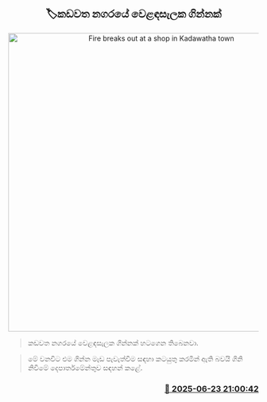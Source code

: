<p align='center'><b><h2 align='center' title='Fire breaks out at a shop in Kadawatha town'>🏷කඩවත නගරයේ වෙළඳසැලක ගින්නක්</h2></b></p>
<p align='center'><img src='https://helakuru.sgp1.cdn.digitaloceanspaces.com/esana/images/lib/fire-n[1].jpg' width='600' alt='Fire breaks out at a shop in Kadawatha town'></p>

> කඩවත නගරයේ වෙළඳසැලක ගින්නක් හටගෙන තිබෙනවා.

> මේ වනවිට එ​ම ගින්න මැඩ පැවැත්වීම සඳහා කටයුතු කරමින් ඇති බවයි ගිනි නිවීමේ දෙපාර්තමේන්තුව සඳහන් කළේ. 



<h3 align='right'><a href='https://www.helakuru.lk/esana/p/111273/'>📅 2025-06-23 21:00:42</a></h3>
